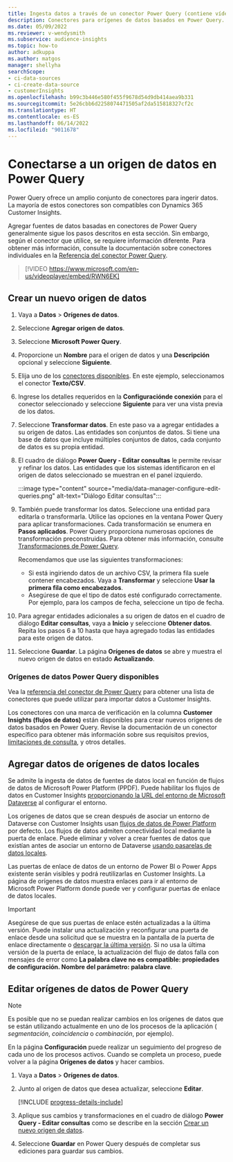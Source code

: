 ```yaml
---
title: Ingesta datos a través de un conector Power Query (contiene vídeo)
description: Conectores para orígenes de datos basados en Power Query.
ms.date: 05/09/2022
ms.reviewer: v-wendysmith
ms.subservice: audience-insights
ms.topic: how-to
author: adkuppa
ms.author: matgos
manager: shellyha
searchScope:
- ci-data-sources
- ci-create-data-source
- customerInsights
ms.openlocfilehash: b99c3b446e580f455f9678d54d9db414aea9b331
ms.sourcegitcommit: 5e26cbb6d2258074471505af2da515818327cf2c
ms.translationtype: HT
ms.contentlocale: es-ES
ms.lasthandoff: 06/14/2022
ms.locfileid: "9011678"
---
```

# <a name="connect-to-a-power-query-data-source"></a>Conectarse a un origen de datos en Power Query

Power Query ofrece un amplio conjunto de conectores para ingerir datos. La mayoría de estos conectores son compatibles con Dynamics 365 Customer Insights.

Agregar fuentes de datos basadas en conectores de Power Query generalmente sigue los pasos descritos en esta sección. Sin embargo, según el conector que utilice, se requiere información diferente. Para obtener más información, consulte la documentación sobre conectores individuales en la [Referencia del conector Power Query](/power-query/connectors/).

> [!VIDEO https://www.microsoft.com/en-us/videoplayer/embed/RWN6EK]

## <a name="create-a-new-data-source"></a>Crear un nuevo origen de datos

1. Vaya a **Datos** > **Orígenes de datos**.

1. Seleccione **Agregar origen de datos**.

1. Seleccione **Microsoft Power Query**.

1. Proporcione un **Nombre** para el origen de datos y una **Descripción** opcional y seleccione **Siguiente**.

1. Elija uno de los [conectores disponibles](#available-power-query-data-sources). En este ejemplo, seleccionamos el conector **Texto/CSV**.

1. Ingrese los detalles requeridos en la **Configuraciónde conexión** para el conector seleccionado y seleccione **Siguiente** para ver una vista previa de los datos.

1. Seleccione **Transformar datos**. En este paso va a agregar entidades a su origen de datos. Las entidades son conjuntos de datos. Si tiene una base de datos que incluye múltiples conjuntos de datos, cada conjunto de datos es su propia entidad.

1. El cuadro de diálogo **Power Query - Editar consultas** le permite revisar y refinar los datos. Las entidades que los sistemas identificaron en el origen de datos seleccionado se muestran en el panel izquierdo.

   :::image type="content" source="media/data-manager-configure-edit-queries.png" alt-text="Diálogo Editar consultas":::

1. También puede transformar los datos. Seleccione una entidad para editarla o transformarla. Utilice las opciones en la ventana Power Query para aplicar transformaciones. Cada transformación se enumera en **Pasos aplicados**. Power Query proporciona numerosas opciones de transformación preconstruidas. Para obtener más información, consulte [Transformaciones de Power Query](/power-query/power-query-what-is-power-query#transformations).

   Recomendamos que use las siguientes transformaciones:

   - Si está ingiriendo datos de un archivo CSV, la primera fila suele contener encabezados. Vaya a **Transformar** y seleccione **Usar la primera fila como encabezados**.
   - Asegúrese de que el tipo de datos esté configurado correctamente. Por ejemplo, para los campos de fecha, seleccione un tipo de fecha.

1. Para agregar entidades adicionales a su origen de datos en el cuadro de diálogo **Editar consultas**, vaya a **Inicio** y seleccione **Obtener datos**. Repita los pasos 6 a 10 hasta que haya agregado todas las entidades para este origen de datos.

1. Seleccione **Guardar**. La página **Orígenes de datos** se abre y muestra el nuevo origen de datos en estado **Actualizando**.

### <a name="available-power-query-data-sources"></a>Orígenes de datos Power Query disponibles

Vea la [referencia del conector de Power Query](/power-query/connectors/) para obtener una lista de conectores que puede utilizar para importar datos a Customer Insights.

Los conectores con una marca de verificación en la columna **Customer Insights (flujos de datos)** están disponibles para crear nuevos orígenes de datos basados en Power Query. Revise la documentación de un conector específico para obtener más información sobre sus requisitos previos, [limitaciones de consulta](/power-query/power-query-online-limits), y otros detalles.

## <a name="add-data-from-on-premises-data-sources"></a>Agregar datos de orígenes de datos locales

Se admite la ingesta de datos de fuentes de datos local en función de flujos de datos de Microsoft Power Platform (PPDF). Puede habilitar los flujos de datos en Customer Insights [proporcionando la URL del entorno de Microsoft Dataverse](create-environment.md) al configurar el entorno.

Los orígenes de datos que se crean después de asociar un entorno de Dataverse con Customer Insights usan [flujos de datos de Power Platform](/power-query/dataflows/overview-dataflows-across-power-platform-dynamics-365) por defecto. Los flujos de datos admiten conectividad local mediante la puerta de enlace. Puede eliminar y volver a crear fuentes de datos que existían antes de asociar un entorno de Dataverse [usando pasarelas de datos locales](/data-integration/gateway/service-gateway-app).

Las puertas de enlace de datos de un entorno de Power BI o Power Apps existente serán visibles y podrá reutilizarlas en Customer Insights. La página de orígenes de datos muestra enlaces para ir al entorno de Microsoft Power Platform donde puede ver y configurar puertas de enlace de datos locales.

> [!IMPORTANT]
> Asegúrese de que sus puertas de enlace estén actualizadas a la última versión. Puede instalar una actualización y reconfigurar una puerta de enlace desde una solicitud que se muestra en la pantalla de la puerta de enlace directamente o [descargar la última versión](https://powerapps.microsoft.com/downloads/). Si no usa la última versión de la puerta de enlace, la actualización del flujo de datos falla con mensajes de error como **La palabra clave no es compatible: propiedades de configuración. Nombre del parámetro: palabra clave**.

## <a name="edit-power-query-data-sources"></a>Editar orígenes de datos de Power Query

> [!NOTE]
> Es posible que no se puedan realizar cambios en los orígenes de datos que se están utilizando actualmente en uno de los procesos de la aplicación ( *segmentación*, *coincidencia* o *combinación*, por ejemplo).
>
> En la página **Configuración** puede realizar un seguimiento del progreso de cada uno de los procesos activos. Cuando se completa un proceso, puede volver a la página **Orígenes de datos** y hacer cambios.

1. Vaya a **Datos** > **Orígenes de datos**.

1. Junto al origen de datos que desea actualizar, seleccione **Editar**.

   [!INCLUDE [progress-details-include](includes/progress-details-pane.md)]

1. Aplique sus cambios y transformaciones en el cuadro de diálogo **Power Query - Editar consultas** como se describe en la sección [Crear un nuevo origen de datos](#create-a-new-data-source).

1. Seleccione **Guardar** en Power Query después de completar sus ediciones para guardar sus cambios.
